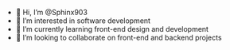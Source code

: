 - 👋 Hi, I’m @Sphinx903
- 👀 I’m interested in software development
- 🌱 I’m currently learning front-end design and development
- 💞️ I’m looking to collaborate on front-end and backend projects


<!---
Sphinx903/Sphinx903 is a ✨ special ✨ repository because its `README.md` (this file) appears on your GitHub profile.
You can click the Preview link to take a look at your changes.
--->
